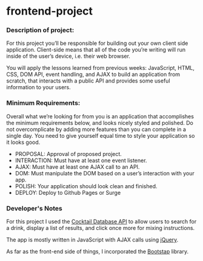 # frontend-project

### Description of project:

For this project you’ll be responsible for building out your own client side application. Client-side means that all of the code you’re writing will run inside of the user’s device, i.e. their web browser.

You will apply the lessons learned from previous weeks: JavaScript, HTML, CSS, DOM API, event handling, and AJAX to build an application from scratch, that interacts with a public API and provides some useful information to your users.

### Minimum Requirements:

Overall what we’re looking for from you is an application that accomplishes the minimum requirements below, and looks nicely styled and polished. Do not overcomplicate by adding more features than you can complete in a single day. You need to give yourself equal time to style your application so it looks good.

+ PROPOSAL: Approval of proposed project.
+ INTERACTION: Must have at least one event listener.
+ AJAX: Must have at least one AJAX call to an API.
+ DOM: Must manipulate the DOM based on a user’s interaction with your app.
+ POLISH: Your application should look clean and finished.
+ DEPLOY: Deploy to Github Pages or Surge

### Developer's Notes

For this project I used the [Cocktail Database API](https://www.thecocktaildb.com/api.php) to allow users to search for a drink, display a list of results, and click once more for mixing instructions.

The app is mostly written in JavaScript with AJAX calls using [jQuery](https://jquery.com/).

As far as the front-end side of things, I incorporated the [Bootstap](https://getbootstrap.com/) library.

